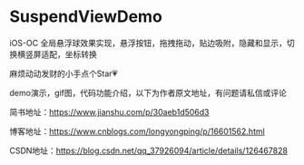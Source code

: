 # SuspendViewDemo

iOS-OC 全局悬浮球效果实现，悬浮按钮，拖拽拖动，贴边吸附，隐藏和显示，切换横竖屏适配，坐标转换

麻烦动动发财的小手点个Star💗

demo演示，gif图，代码功能介绍，以下为作者原文地址，有问题请私信或评论

简书地址：https://www.jianshu.com/p/30aeb1d506d3

博客地址：https://www.cnblogs.com/longyongping/p/16601562.html

CSDN地址：https://blog.csdn.net/qq_37926094/article/details/126467828
